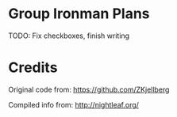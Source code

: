 # Group Ironman Plans
TODO: Fix checkboxes, finish writing


# Credits
Original code from: https://github.com/ZKjellberg

Compiled info from: http://nightleaf.org/